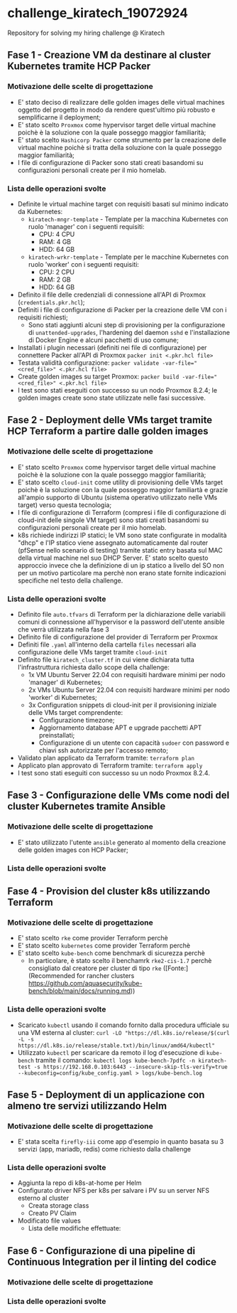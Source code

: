 # challenge_kiratech_19072924
Repository for solving my hiring challenge @ Kiratech

## Fase 1 - Creazione VM da destinare al cluster Kubernetes tramite HCP Packer

### Motivazione delle scelte di progettazione

- E' stato deciso di realizzare delle golden images delle virtual machines oggetto del progetto in modo da rendere quest'ultimo più robusto e semplificarne il deployment;
- E' stato scelto `Proxmox` come hypervisor target delle virtual machine poichè è la soluzione con la quale posseggo maggior familiarità;
- E' stato scelto `Hashicorp Packer` come strumento per la creazione delle virtual machine poichè si tratta della soluzione con la quale posseggo maggior familiarità;
- I file di configurazione di Packer sono stati creati basandomi su configurazioni personali create per il mio homelab.

### Lista delle operazioni svolte

- Definite le virtual machine target con requisiti basati sul minimo indicato da Kubernetes:
    - `kiratech-mngr-template` - Template per la macchina Kubernetes con ruolo 'manager' con i seguenti requisiti:
        - CPU: 4 CPU
        - RAM: 4 GB
        - HDD: 64 GB
    - `kiratech-wrkr-template` - Template per le macchine Kubernetes con ruolo 'worker' con i seguenti requisiti:
        - CPU: 2 CPU
        - RAM: 2 GB
        - HDD: 64 GB
- Definito il file delle credenziali di connessione all'API di Proxmox (`credentials.pkr.hcl`);
- Definiti i file di configurazione di Packer per la creazione delle VM con i requisiti richiesti;
    - Sono stati aggiunti alcuni step di provisioning per la configurazione di `unattended-upgrades`, l'hardening del daemon `sshd` e l'installazione di Docker Engine e alcuni pacchetti di uso comune;
- Installati i plugin necessari (definiti nei file di configurazione) per connettere Packer all'API di Proxmox
    `packer init <.pkr.hcl file>`
- Testata validità configurazione:
    `packer validate -var-file="<cred_file>" <.pkr.hcl file>`
- Create golden images su target Proxmox:
    `packer build -var-file="<cred_file>" <.pkr.hcl file>`
- I test sono stati eseguiti con successo su un nodo Proxmox 8.2.4; le golden images create sono state utilizzate nelle fasi successive.

## Fase 2 - Deployment delle VMs target tramite HCP Terraform a partire dalle golden images

### Motivazione delle scelte di progettazione

- E' stato scelto `Proxmox` come hypervisor target delle virtual machine poichè è la soluzione con la quale posseggo maggior familiarità;
- E' stato scelto `cloud-init` come utility di provisioning delle VMs target poichè è la soluzione con la quale posseggo maggior familiartà e grazie all'ampio supporto di Ubuntu (sistema operativo utilizzato nelle VMs target) verso questa tecnologia;
- I file di configurazione di Terraform (compresi i file di configurazione di cloud-init delle singole VM target) sono stati creati basandomi su configurazioni personali create per il mio homelab.
- k8s richiede indirizzi IP statici; le VM sono state configurate in modalità "dhcp" e l'IP statico viene assegnato automaticamente dal router (pfSense nello scenario di testing) tramite static entry basata sul MAC della virtual machine nel suo DHCP Server. E' stato scelto questo approccio invece che la definizione di un ip statico a livello del SO non per un motivo particolare ma perchè non erano state fornite indicazioni specifiche nel testo della challenge.

### Lista delle operazioni svolte

- Definito file `auto.tfvars` di Terraform per la dichiarazione delle variabili comuni di connessione all'hypervisor e la password dell'utente ansible che verrà utilizzata nella fase 3
- Definito file di configurazione del provider di Terraform per Proxmox
- Definiti file `.yaml` all'interno della cartella `files` necessari alla configurazione delle VMs target tramite `cloud-init`
- Definito file `kiratech_cluster.tf` in cui viene dichiarata tutta l'infrastruttura richiesta dallo scope della challenge:
    - 1x VM Ubuntu Server 22.04 con requisiti hardware minimi per nodo 'manager' di Kubernetes;
    - 2x VMs Ubuntu Server 22.04 con requisiti hardware minimi per nodo 'worker' di Kubernetes;
    - 3x Configuration snippets di cloud-init per il provisioning iniziale delle VMs target comprendente:
        - Configurazione timezone;
        - Aggiornamento database APT e upgrade pacchetti APT preinstallati;
        - Configurazione di un utente con capacità `sudoer` con password e chiavi ssh autorizzate per l'accesso remoto;
- Validato plan applicato da Terraform tramite: 
    `terraform plan`
- Applicato plan approvato di Terraform tramite:
    `terraform apply`
- I test sono stati eseguiti con successo su un nodo Proxmox 8.2.4.

## Fase 3 - Configurazione delle VMs come nodi del cluster Kubernetes tramite Ansible

### Motivazione delle scelte di progettazione

- E' stato utilizzato l'utente `ansible` generato al momento della creazione delle golden images con HCP Packer;

### Lista delle operazioni svolte

## Fase 4 - Provision del cluster k8s utilizzando Terraform

### Motivazione delle scelte di progettazione

- E' stato scelto `rke` come provider Terraform perchè
- E' stato scelto `kubernetes` come provider Terraform perchè
- E' stato scelto `kube-bench` come benchmark di sicurezza perchè
    - In particolare, è stato scelto il benchamrk `rke2-cis-1.7` perchè consigliato dal creatore per cluster di tipo `rke` ([Fonte:](Recommended for rancher clusters https://github.com/aquasecurity/kube-bench/blob/main/docs/running.md))

### Lista delle operazioni svolte

- Scaricato `kubectl` usando il comando fornito dalla procedura ufficiale su una VM esterna al cluster:
    `curl -LO "https://dl.k8s.io/release/$(curl -L -s https://dl.k8s.io/release/stable.txt)/bin/linux/amd64/kubectl"` 
- Utilizzato `kubectl` per scaricare da remoto il log d'esecuzione di `kube-bench` tramite il comando:
    `kubectl logs kube-bench-7pdfc -n kiratech-test -s https://192.168.0.103:6443 --insecure-skip-tls-verify=true --kubeconfig=config/kube_config.yaml > logs/kube-bench.log`

## Fase 5 - Deployment di un applicazione con almeno tre servizi utilizzando Helm

### Motivazione delle scelte di progettazione

- E' stata scelta `firefly-iii` come app d'esempio in quanto basata su 3 servizi (app, mariadb, redis) come richiesto dalla challenge

### Lista delle operazioni svolte

- Aggiunta la repo di k8s-at-home per Helm
- Configurato driver NFS per k8s per salvare i PV su un server NFS esterno al cluster
    - Creata storage class
    - Creato PV Claim
- Modificato file values
    - Lista delle modifiche effettuate:

## Fase 6 - Configurazione di una pipeline di Continuous Integration per il linting del codice

### Motivazione delle scelte di progettazione

### Lista delle operazioni svolte
